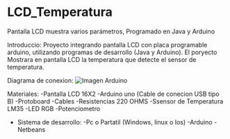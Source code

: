 # LCD_Temperatura
Pantalla LCD muestra varios parámetros, Programado en Java y Arduino

Introduccio:
Proyecto integrando pantalla LCD con placa programable arduino, utilizando programas de desarrollo (Java y Arduino).
El poryecto Mostrara en pantalla LCD la temperatura que detecte el sensor de temperatura.

Diagrama de conexion:
![Imagen Arduino](DiseñoLDC.jpg "Esquema")


Materiales:
-Pantalla LCD 16X2 
-Arduino uno (Cable de conecion USB tipo B)
-Protoboard 
-Cables
-Resistencias 220 OHMS 
-Ssensor de Temperatura LM35 
-LED RGB 
-Potenciometro
 
 * Sistema de desarrollo:
 -Pc o Partatil (Windows, linux o Ios)
 -Arduino 
 -Netbeans
